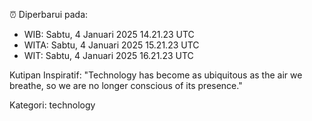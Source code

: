 ⏰ Diperbarui pada:
- WIB: Sabtu, 4 Januari 2025 14.21.23 UTC
- WITA: Sabtu, 4 Januari 2025 15.21.23 UTC
- WIT: Sabtu, 4 Januari 2025 16.21.23 UTC

Kutipan Inspiratif:
"Technology has become as ubiquitous as the air we breathe, so we are no longer conscious of its presence."


Kategori: technology

